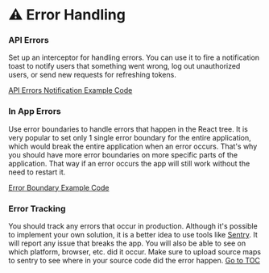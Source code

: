 # ⚠️ Error Handling

### API Errors

Set up an interceptor for handling errors. You can use it to fire a notification toast to notify users that something went wrong, log out unauthorized users, or send new requests for refreshing tokens.

[API Errors Notification Example Code](https://github.com/alan2207/bulletproof-react/tree/master/src/lib/axios.ts)

### In App Errors

Use error boundaries to handle errors that happen in the React tree. It is very popular to set only 1 single error boundary for the entire application, which would break the entire application when an error occurs. That's why you should have more error boundaries on more specific parts of the application. That way if an error occurs the app will still work without the need to restart it.

[Error Boundary Example Code](https://github.com/alan2207/bulletproof-react/tree/master/src/providers/app.tsx)

### Error Tracking

You should track any errors that occur in production. Although it's possible to implement your own solution, it is a better idea to use tools like [Sentry](https://sentry.io/). It will report any issue that breaks the app. You will also be able to see on which platform, browser, etc. did it occur. Make sure to upload source maps to sentry to see where in your source code did the error happen.
<span style="float: footnote;"><a href="./index.html#toc">Go to TOC</a></span>
